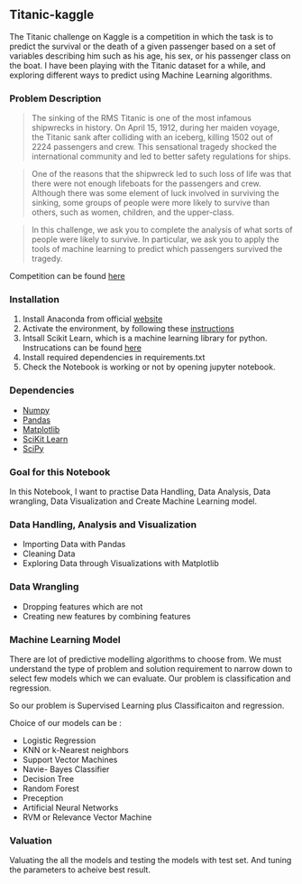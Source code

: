 ## Titanic-kaggle

The Titanic challenge on Kaggle is a competition in which the task is to predict the survival or the death of a given passenger based on a set of variables describing him such as his age, his sex, or his passenger class on the boat. I have been playing with the Titanic dataset for a while, and exploring different ways to predict using Machine Learning algorithms.

### Problem Description
> The sinking of the RMS Titanic is one of the most infamous shipwrecks in history.  On April 15, 1912, during her maiden voyage, the Titanic sank after colliding with an iceberg, killing 1502 out of 2224 passengers and crew. This sensational tragedy shocked the international community and led to better safety regulations for ships.

> One of the reasons that the shipwreck led to such loss of life was that there were not enough lifeboats for the passengers and crew. Although there was some element of luck involved in surviving the sinking, some groups of people were more likely to survive than others, such as women, children, and the upper-class.

> In this challenge, we ask you to complete the analysis of what sorts of people were likely to survive. In particular, we ask you to apply the tools of machine learning to predict which passengers survived the tragedy.

Competition can be found [here](https://www.kaggle.com/c/titanic)

### Installation

1. Install Anaconda from official [website](https://www.anaconda.com/download/#macos)
2. Activate the environment, by following these [instructions](https://conda.io/docs/user-guide/tasks/manage-environments.html)
3. Intsall Scikit Learn, which is a machine learning library for python. Instrucations can be found [here](http://scikit-learn.org/stable/install.html)
4. Install required dependencies in requirements.txt
5. Check the Notebook is working or not by opening jupyter notebook.

### Dependencies 

* [Numpy](http://www.numpy.org/)
* [Pandas](http://pandas.pydata.org/)
* [Matplotlib](http://matplotlib.org/)
* [SciKit Learn](http://scikit-learn.org/stable/)
* [SciPy](http://www.scipy.org/)

### Goal for this Notebook

In this Notebook, I want to practise Data Handling, Data Analysis, Data wrangling, Data Visualization and Create Machine Learning model.

### Data Handling, Analysis and Visualization 
* Importing Data with Pandas
* Cleaning Data
* Exploring Data through Visualizations with Matplotlib

### Data Wrangling 
* Dropping features which are not 
* Creating new features by combining features

### Machine Learning Model
There are lot of predictive modelling algorithms to choose from. We must understand the type of problem and solution requirement to narrow down to select few models which we can evaluate. Our problem is classification and regression.

So our problem is Supervised Learning plus Classificaiton and regression.

Choice of our models can be :

* Logistic Regression
* KNN or k-Nearest neighbors
* Support Vector Machines
* Navie- Bayes Classifier
* Decision Tree
* Random Forest
* Preception
* Artificial Neural Networks
* RVM or Relevance Vector Machine

### Valuation 
 Valuating the all the models and testing the models with test set. And tuning the parameters to acheive best result.
 
 
